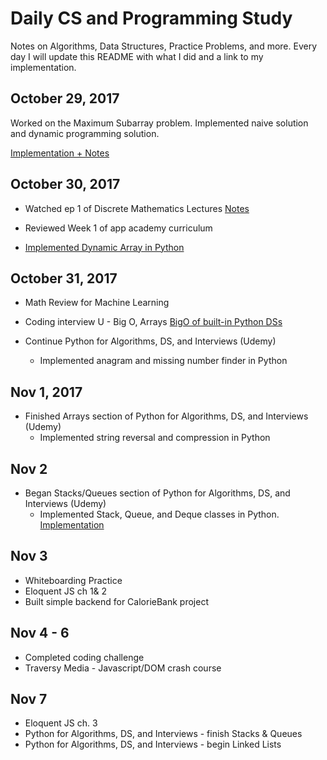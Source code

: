 # Daily CS and Programming Study
Notes on Algorithms, Data Structures, Practice Problems, and more. Every day I will update this README with what I did and a link to my implementation.

## October 29, 2017
Worked on the Maximum Subarray problem. Implemented naive solution and dynamic programming solution.  

[Implementation + Notes](brainteasers/max_contig_subarray)

## October 30, 2017

* Watched ep 1 of Discrete Mathematics Lectures [Notes](Algorithms_and_Math/discrete_math.md)

* Reviewed Week 1 of app academy curriculum

* [Implemented Dynamic Array in Python](Algorithms_and_Math/Arrays/dynamic_array.py)

## October 31, 2017

* Math Review for Machine Learning

* Coding interview U - Big O, Arrays
    [BigO of built-in Python DSs](http://nbviewer.jupyter.org/github/jmportilla/Python-for-Algorithms--Data-Structures--and-Interviews/blob/master/Algorithm%20Analysis%20and%20Big%20O/Big%20O%20for%20Python%20Data%20Structures.ipynb)

* Continue Python for Algorithms, DS, and Interviews (Udemy)
  * Implemented anagram and missing number finder in Python

## Nov 1, 2017
  * Finished Arrays section of Python for Algorithms, DS, and Interviews (Udemy)
    * Implemented string reversal and compression in Python

## Nov 2     
  * Began Stacks/Queues section of Python for Algorithms, DS, and Interviews (Udemy)
    * Implemented Stack, Queue, and Deque classes in Python. [Implementation](Algorithms_and_Math/Stacks_Queues_&_Deques/stacks_queues.py)

## Nov 3
  * Whiteboarding Practice
  * Eloquent JS ch 1& 2
  * Built simple backend for CalorieBank project

## Nov 4 - 6
  * Completed coding challenge
  * Traversy Media - Javascript/DOM crash course

## Nov 7
  * Eloquent JS ch. 3
  * Python for Algorithms, DS, and Interviews - finish Stacks & Queues
  * Python for Algorithms, DS, and Interviews - begin Linked Lists
